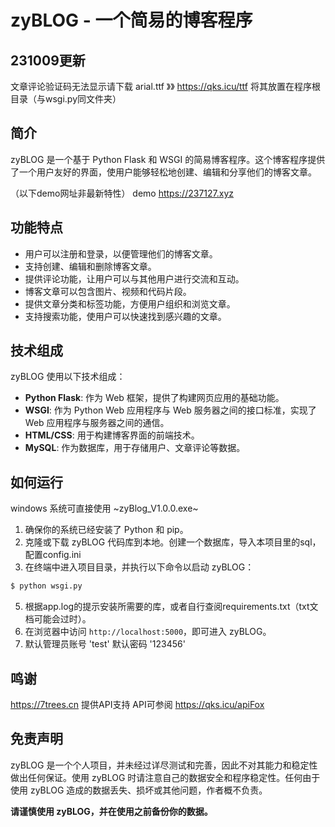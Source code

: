# zyBLOG - 一个简易的博客程序


## 231009更新
文章评论验证码无法显示请下载 arial.ttf 》》 https://qks.icu/ttf
将其放置在程序根目录（与wsgi.py同文件夹）

## 简介

zyBLOG 是一个基于 Python Flask 和 WSGI 的简易博客程序。这个博客程序提供了一个用户友好的界面，使用户能够轻松地创建、编辑和分享他们的博客文章。

（以下demo网址非最新特性）
demo https://237127.xyz
## 功能特点

- 用户可以注册和登录，以便管理他们的博客文章。
- 支持创建、编辑和删除博客文章。
- 提供评论功能，让用户可以与其他用户进行交流和互动。
- 博客文章可以包含图片、视频和代码片段。
- 提供文章分类和标签功能，方便用户组织和浏览文章。
- 支持搜索功能，使用户可以快速找到感兴趣的文章。

## 技术组成

zyBLOG 使用以下技术组成：

- **Python Flask**: 作为 Web 框架，提供了构建网页应用的基础功能。
- **WSGI**: 作为 Python Web 应用程序与 Web 服务器之间的接口标准，实现了 Web 应用程序与服务器之间的通信。
- **HTML/CSS**: 用于构建博客界面的前端技术。
- **MySQL**: 作为数据库，用于存储用户、文章评论等数据。

## 如何运行
windows 系统可直接使用 ~zyBlog_V1.0.0.exe~ 
1. 确保你的系统已经安装了 Python 和 pip。
2. 克隆或下载 zyBLOG 代码库到本地。创建一个数据库，导入本项目里的sql，配置config.ini
3. 在终端中进入项目目录，并执行以下命令以启动 zyBLOG：

```bash
$ python wsgi.py
```
5. 根据app.log的提示安装所需要的库，或者自行查阅requirements.txt（txt文档可能会过时）。
6. 在浏览器中访问 `http://localhost:5000`，即可进入 zyBLOG。
7. 默认管理员账号 'test' 默认密码 '123456'
## 鸣谢

 https://7trees.cn 提供API支持
 API可参阅 https://qks.icu/apiFox

## 免责声明

zyBLOG 是一个个人项目，并未经过详尽测试和完善，因此不对其能力和稳定性做出任何保证。使用 zyBLOG 时请注意自己的数据安全和程序稳定性。任何由于使用 zyBLOG 造成的数据丢失、损坏或其他问题，作者概不负责。

**请谨慎使用 zyBLOG，并在使用之前备份你的数据。**
